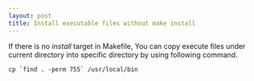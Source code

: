 ```yaml
---
layout: post
title: Install executable files without make install
---
```


If there is no *install* target in Makefile,
You can copy execute files under current directory into specific directory by using following command.

```
cp `find . -perm 755` /usr/local/bin
```
